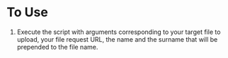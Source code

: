 # To Use

1. Execute the script with arguments corresponding to your target file to upload, your file request URL, the name and the surname that will be prepended to the file name.
